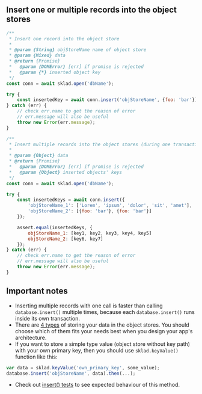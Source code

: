 ## Insert one or multiple records into the object stores
```javascript
/**
 * Insert one record into the object store
 *
 * @param {String} objStoreName name of object store
 * @param {Mixed} data
 * @return {Promise}
 *   @param {DOMError} [err] if promise is rejected
 *   @param {*} inserted object key
 */
const conn = await sklad.open('dbName');

try {
    const insertedKey = await conn.insert('objStoreName', {foo: 'bar'});
} catch (err) {
    // check err.name to get the reason of error
    // err.message will also be useful
    throw new Error(err.message);
}

/**
 * Insert multiple records into the object stores (during one transaction)
 *
 * @param {Object} data
 * @return {Promise}
 *   @param {DOMError} [err] if promise is rejected
 *   @param {Object} inserted objects' keys
 */
const conn = await sklad.open('dbName');

try {
    const insertedKeys = await conn.insert({
        'objStoreName_1': ['Lorem', 'ipsum', 'dolor', 'sit', 'amet'],
        'objStoreName_2': [{foo: 'bar'}, {foo: 'bar'}]
    });

    assert.equal(insertedKeys, {
        objStoreName_1: [key1, key2, key3, key4, key5]
        objStoreName_2: [key6, key7]
    });
} catch (err) {
    // check err.name to get the reason of error
    // err.message will also be useful
    throw new Error(err.message);
}
```

## Important notes
 * Inserting multiple records with one call is faster than calling `database.insert()` multiple times, because each `database.insert()` runs inside its own transaction.
 * There are [4 types](https://github.com/1999/sklad#important-notes) of storing your data in the object stores. You should choose which of them fits your needs best when you design your app's architecture.
 * If you want to store a simple type value (object store without key path) with your own primary key, then you should use `sklad.keyValue()` function like this:
```javascript
var data = sklad.keyValue('own_primary_key', some_value);
database.insert('objStoreName', data).then(...);
```
 * Check out [insert() tests](https://github.com/1999/sklad/blob/master/tests/insert.js) to see expected behaviour of this method.
